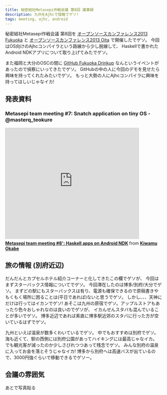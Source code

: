 ```yaml
---
title: 秘密結社Metasepi作戦会議 第8回 議事録
description: 九州をAjhcで侵略でゲソ!
tags: meeting, ajhc, android
---
```


秘密結社Metasepi作戦会議 第8回を
[オープンソースカンファレンス2013 Fukuoka](https://www.ospn.jp/osc2013-fukuoka/)
と
[オープンソースカンファレンス2013 Oita](https://www.ospn.jp/osc2013-oita/)
で開催したでゲソ。
今回はOS向けのAjhcコンパイラという路線から少し脱線して、
Haskellで書かれたAndroid NDKアプリについて取り上げてみたでゲソ。

また福岡と大分のOSCの間に
[GitHub Fukuoka Drinkup](http://www.zusaar.com/event/1407003)
なんというイベントがあったので偵察にいってきたでゲソ。
GitHubの中の人に今回のデモを見せたら興味を持ってくれたみたいでゲソ。
もっと大勢の人にAjhcコンパイラに興味を持ってほしいじゃなイカ!

## 発表資料

### Metasepi team meeting #7: Snatch application on tiny OS - @masterq_teokure

<iframe src="http://www.slideshare.net/slideshow/embed_code/28293973" width="427" height="356" frameborder="0" marginwidth="0" marginheight="0" scrolling="no" style="border:1px solid #CCC;border-width:1px 1px 0;margin-bottom:5px" allowfullscreen> </iframe> <div style="margin-bottom:5px"> <strong> <a href="https://www.slideshare.net/master_q/20131116-osc-fukuokaajhcdroid" title="Metasepi team meeting #8&#x27;: Haskell apps on Android NDK" target="_blank">Metasepi team meeting #8&#x27;: Haskell apps on Android NDK</a> </strong> from <strong><a href="http://www.slideshare.net/master_q" target="_blank">Kiwamu Okabe</a></strong> </div>

## 旅の情報 (別府近辺)

だんだんとカプセルホテル紹介コーナーと化してきたこの欄でゲソが、
今回はまずスターバックス情報についてでゲソ。
今回滞在したのは博多/別府/大分でゲソ。
まずどの駅にもスターバックスは有り、電源も確保できるので原稿書きやもくもく場所に困ることは(平日であれば)ないと思うでゲソ。
しかし、、、天神にだけは行ってはイカンでゲソ!
あそこは九州の原宿でゲソ。アップルストアもあったり色々おしゃれなのは良いのでゲソが、
イカんせんスタバも混んでいることが多いでゲソ。
博多近辺であれば素直に博多駅近郊のスタバに行った方が空いているはずでゲソ。

九州といえば温泉が数多くわいているでゲソ。
中でもおすすめは別府でゲソ。
海も近くて、駅の西側には別府公園があってハイキングには最高じゃなイカ。
でも観光客が減ったのか少しさびれつつあって残念でゲソ。
みんな別府の温泉に入ってお金を落とそうじゃなイカ!
博多から別府へは高速バスが出ているので、3000円強ぐらいで移動できるでゲソー。

## 会議の雰囲気

あとで写真貼る
